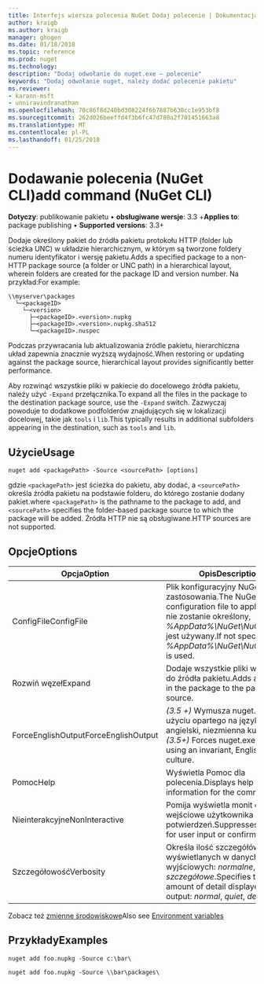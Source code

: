 ```yaml
---
title: Interfejs wiersza polecenia NuGet Dodaj polecenie | Dokumentacja firmy Microsoft
author: kraigb
ms.author: kraigb
manager: ghogen
ms.date: 01/18/2018
ms.topic: reference
ms.prod: nuget
ms.technology: 
description: "Dodaj odwołanie do nuget.exe — polecenie"
keywords: "Dodaj odwołanie nuget, należy dodać polecenie pakietu"
ms.reviewer:
- karann-msft
- unniravindranathan
ms.openlocfilehash: 70c86f8d240bd308224f6b7887b630cc1e953bf8
ms.sourcegitcommit: 262d026beeffd4f3b6fc47d780a2f701451663a8
ms.translationtype: MT
ms.contentlocale: pl-PL
ms.lasthandoff: 01/25/2018
---
```

# <a name="add-command-nuget-cli"></a><span data-ttu-id="c0ae8-104">Dodawanie polecenia (NuGet CLI)</span><span class="sxs-lookup"><span data-stu-id="c0ae8-104">add command (NuGet CLI)</span></span>

<span data-ttu-id="c0ae8-105">**Dotyczy**: publikowanie pakietu &bullet; **obsługiwane wersje**: 3.3 +</span><span class="sxs-lookup"><span data-stu-id="c0ae8-105">**Applies to**: package publishing &bullet; **Supported versions**: 3.3+</span></span>

<span data-ttu-id="c0ae8-106">Dodaje określony pakiet do źródła pakietu protokołu HTTP (folder lub ścieżka UNC) w układzie hierarchicznym, w którym są tworzone foldery numeru identyfikator i wersję pakietu.</span><span class="sxs-lookup"><span data-stu-id="c0ae8-106">Adds a specified package to a non-HTTP package source (a folder or UNC path) in a hierarchical layout, wherein folders are created for the package ID and version number.</span></span> <span data-ttu-id="c0ae8-107">Na przykład:</span><span class="sxs-lookup"><span data-stu-id="c0ae8-107">For example:</span></span>

    \\myserver\packages
      └─<packageID>
        └─<version>
          ├─<packageID>.<version>.nupkg
          ├─<packageID>.<version>.nupkg.sha512
          └─<packageID>.nuspec

<span data-ttu-id="c0ae8-108">Podczas przywracania lub aktualizowania źródle pakietu, hierarchiczna układ zapewnia znacznie wyższą wydajność.</span><span class="sxs-lookup"><span data-stu-id="c0ae8-108">When restoring or updating against the package source, hierarchical layout provides significantly better performance.</span></span>

<span data-ttu-id="c0ae8-109">Aby rozwinąć wszystkie pliki w pakiecie do docelowego źródła pakietu, należy użyć `-Expand` przełącznika.</span><span class="sxs-lookup"><span data-stu-id="c0ae8-109">To expand all the files in the package to the destination package source, use the `-Expand` switch.</span></span> <span data-ttu-id="c0ae8-110">Zazwyczaj powoduje to dodatkowe podfolderów znajdujących się w lokalizacji docelowej, takie jak `tools` i `lib`.</span><span class="sxs-lookup"><span data-stu-id="c0ae8-110">This typically results in additional subfolders appearing in the destination, such as `tools` and `lib`.</span></span>

## <a name="usage"></a><span data-ttu-id="c0ae8-111">Użycie</span><span class="sxs-lookup"><span data-stu-id="c0ae8-111">Usage</span></span>

```cli
nuget add <packagePath> -Source <sourcePath> [options]
```

<span data-ttu-id="c0ae8-112">gdzie `<packagePath>` jest ścieżka do pakietu, aby dodać, a `<sourcePath>` określa źródła pakietu na podstawie folderu, do którego zostanie dodany pakiet.</span><span class="sxs-lookup"><span data-stu-id="c0ae8-112">where `<packagePath>` is the pathname to the package to add, and `<sourcePath>` specifies the folder-based package source to which the package will be added.</span></span> <span data-ttu-id="c0ae8-113">Źródła HTTP nie są obsługiwane.</span><span class="sxs-lookup"><span data-stu-id="c0ae8-113">HTTP sources are not supported.</span></span>

## <a name="options"></a><span data-ttu-id="c0ae8-114">Opcje</span><span class="sxs-lookup"><span data-stu-id="c0ae8-114">Options</span></span>

| <span data-ttu-id="c0ae8-115">Opcja</span><span class="sxs-lookup"><span data-stu-id="c0ae8-115">Option</span></span> | <span data-ttu-id="c0ae8-116">Opis</span><span class="sxs-lookup"><span data-stu-id="c0ae8-116">Description</span></span> |
| --- | --- |
| <span data-ttu-id="c0ae8-117">ConfigFile</span><span class="sxs-lookup"><span data-stu-id="c0ae8-117">ConfigFile</span></span> | <span data-ttu-id="c0ae8-118">Plik konfiguracyjny NuGet do zastosowania.</span><span class="sxs-lookup"><span data-stu-id="c0ae8-118">The NuGet configuration file to apply.</span></span> <span data-ttu-id="c0ae8-119">Jeśli nie zostanie określony, *%AppData%\NuGet\NuGet.Config* jest używany.</span><span class="sxs-lookup"><span data-stu-id="c0ae8-119">If not specified, *%AppData%\NuGet\NuGet.Config* is used.</span></span>| 
| <span data-ttu-id="c0ae8-120">Rozwiń węzeł</span><span class="sxs-lookup"><span data-stu-id="c0ae8-120">Expand</span></span> | <span data-ttu-id="c0ae8-121">Dodaje wszystkie pliki w pakiecie do źródła pakietu.</span><span class="sxs-lookup"><span data-stu-id="c0ae8-121">Adds all the files in the package to the package source.</span></span> |
| <span data-ttu-id="c0ae8-122">ForceEnglishOutput</span><span class="sxs-lookup"><span data-stu-id="c0ae8-122">ForceEnglishOutput</span></span> | <span data-ttu-id="c0ae8-123">*(3.5 +)* Wymusza nuget.exe przy użyciu opartego na język angielski, niezmienna kultura.</span><span class="sxs-lookup"><span data-stu-id="c0ae8-123">*(3.5+)* Forces nuget.exe to run using an invariant, English-based culture.</span></span> |
| <span data-ttu-id="c0ae8-124">Pomoc</span><span class="sxs-lookup"><span data-stu-id="c0ae8-124">Help</span></span> | <span data-ttu-id="c0ae8-125">Wyświetla Pomoc dla polecenia.</span><span class="sxs-lookup"><span data-stu-id="c0ae8-125">Displays help information for the command.</span></span> |
| <span data-ttu-id="c0ae8-126">Nieinterakcyjne</span><span class="sxs-lookup"><span data-stu-id="c0ae8-126">NonInteractive</span></span> | <span data-ttu-id="c0ae8-127">Pomija wyświetla monit o dane wejściowe użytkownika lub potwierdzeń.</span><span class="sxs-lookup"><span data-stu-id="c0ae8-127">Suppresses prompts for user input or confirmations.</span></span> |
| <span data-ttu-id="c0ae8-128">Szczegółowość</span><span class="sxs-lookup"><span data-stu-id="c0ae8-128">Verbosity</span></span> | <span data-ttu-id="c0ae8-129">Określa ilość szczegółów wyświetlanych w danych wyjściowych: *normalne*, *quiet*, *szczegółowe*.</span><span class="sxs-lookup"><span data-stu-id="c0ae8-129">Specifies the amount of detail displayed in the output: *normal*, *quiet*, *detailed*.</span></span> |

<span data-ttu-id="c0ae8-130">Zobacz też [zmienne środowiskowe](cli-ref-environment-variables.md)</span><span class="sxs-lookup"><span data-stu-id="c0ae8-130">Also see [Environment variables](cli-ref-environment-variables.md)</span></span>

## <a name="examples"></a><span data-ttu-id="c0ae8-131">Przykłady</span><span class="sxs-lookup"><span data-stu-id="c0ae8-131">Examples</span></span>

```cli
nuget add foo.nupkg -Source c:\bar\

nuget add foo.nupkg -Source \\bar\packages\
```
